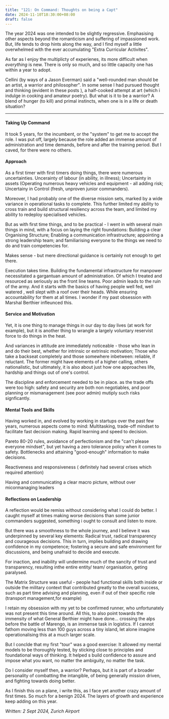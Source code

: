 ```yaml
---
title: "121: On Command: Thoughts on being a Capt"
date: 2024-11-10T18:30:00+08:00
draft: false
---
```

The year 2024 was one intended to be slightly regressive. Emphasising other aspects beyond the romanticism and suffering of impassioned work. But, life tends to drop hints along the way, and I find myself a little overwhelmed with the ever accumulating "Extra Curricular Activites".

As far as I enjoy the multiplicty of experienes, its more difficult when *everything* is new. There is only so much, and so little capacity one has within a year to adopt. 

Cellini (by ways of a Jason Everman) said a "well-rounded man should be an artist, a warrior and philosopher". In some sense I had pursued thought and thinking (evident in these posts ), a half-cooked attempt at art (which i indulge in cooking and amateur poetry). But what is it to be a warrior? A blend of hunger (to kill) and primal instincts, when one is in a life or death situation?

---
#### Taking Up Command 
It took 5 years, for the incumbent, or the "system" to get me to accept the role. I was put off, largely because the role added an immense amount of administration and time demands, before and after the training period. But I caved, for there were no others. 
#### Approach
As a first timer with first timers doing things, there were numerous uncertainties. Uncerainty of labour (in ability, in illness); Uncertainty in assets (Operating numerous heavy vehicles and equipment - all adding risk; Uncertainy in Control (fresh, unproven junior commanders).

Moreover, I had probably one of the diverse mission sets, marked by a wide variance in operational tasks to complete. This further limited my ability to cross train and build structural resiliency across the team, and limited my ability to redeploy specialised vehicles.

But as with first time things, and to be practical - I went in with several main things in mind, with a focus on laying the right foundations: 
Building a clear Organising Structure; Enabling a communication infrastructure; appointing a strong leadership team; and familiarising everyone to the things we need to do and train competencies for. 

Makes sense - but mere directional guidance is certainly not enough to get there. 

Execution takes time. Building the fundamental infrastructure for manpower necessitated a gargantuan amount of administration. Of which I treated and resourced as seriously as the front line teams. Poor admin leads to the ruin of the army. And it starts with the basics of having people well fed, well watered , well slept with a roof over their heads. While ensuring accountability for them at all times. I wonder if my past obsession with Marshal Berthier infleunced this.

#### Service and Motivation
Yet, it is one thing to manage things in our day to day lives (at work for example), but it is another thing to wrangle a largely voluntary reservist force to do things in the heat. 

And variances in attitude are immediately noticeable - those who lean in and do their best, whether for intrinsic or extrinsic motivation; Those who take a backseat completely and those somewhere inbetween: reliable, if reluctant. The former might have elements of a higher calling, others nationalistic, but ultimately, it is also about just how one approaches life, hardship and things out of one's control. 

The discipline and enforcement needed to be in place. as the trade offs were too high: safety and security are both non negotiables, and poor planning or mismanagement (see poor admin) mutiply such risks signficantly.

#### Mental Tools and Skills
Having worked in, and evolved by working in startups over the past few years, numerous aspects come to mind:
Multitasking,  trade-off mindset to facilitate fast decision making. Rapid learning and speed to decision. 

Pareto 80-20 rules, avoidance of perfectionism and the "can't please everyone mindset", but yet having a zero tolerance policy when it comes to safety. 
Bottlenecks and attaining "good-enough" information to make decisions.

Reactiveness and responsiveness ( definitely had several crises which required attention)

Having and communicating a clear macro picture, without over micormanaging leaders
#### Reflections on Leadership

A reflection would be remiss without considering what I could do better.
I caught myself at times making worse decisions than some junior commanders suggested, something i ought to consult and listen to more. 

But there was a smoothness to the whole journey, and I believe it was underpinned by several key elements:  Radical trust, radical transparency and courageous decisions. This in turn, implies building and drawing confidence in my competence; fostering a secure and safe environment for discussions, and being unafraid to decide and execute.

For inaction, and inability will undermine much of the sancity of trust and transparency, resulting inthe entire entity/ team/ organisation, geting paralysed. 

The Matrix Structure was useful - people had functional skills both inside or outside the military context that contributed greatly to the overall success, such as part time advising and planning, even if out of their specific role (transport management,for example)
  
I retain my obsession with my yet to be confirmed runner, who unfortunately was not present this time around. All this, to also point towards the immensity of what General Berthier might have done... crossing the alps before the battle of Marengo, is an immense task in logistics. If I cannot fathom moving less than 100 guys across a tiny island, let alone imagine operationalising this at a much larger scale.

But I conclde that my first "tour" was a good exercise: It allowed my mental models to be thoroughly tested, by sticking close to principles and foundational ways of thinking.  It helped s build  confidence to assure and impose what you want, no matter the ambiguity, no matter the task.

Do I consider myself then, a warrior? Perhaps, but it is part of a broader personality of combatting the intangible, of being generally mission driven, and fighting towards doing better. 

As I finish this on a plane, i write this, as I face yet another crazy amount of first times. So much for a benign 2024. The layers of growth and experience keep adding on this year.

*Written: 2 Sept 2024, Zurich Airport*




